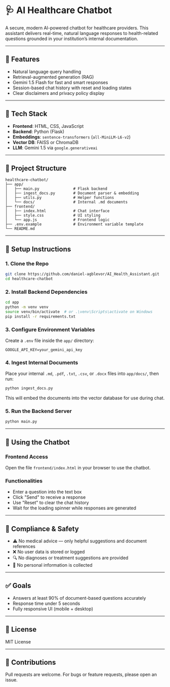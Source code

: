 # 🩺 AI Healthcare Chatbot

A secure, modern AI-powered chatbot for healthcare providers. This assistant delivers real-time, natural language responses to health-related questions grounded in your institution’s internal documentation.

---

## 📌 Features

- Natural language query handling
- Retrieval-augmented generation (RAG)
- Gemini 1.5 Flash for fast and smart responses
- Session-based chat history with reset and loading states
- Clear disclaimers and privacy policy display

---

## 🧱 Tech Stack

- **Frontend**: HTML, CSS, JavaScript
- **Backend**: Python (Flask)
- **Embeddings**: `sentence-transformers` (`all-MiniLM-L6-v2`)
- **Vector DB**: FAISS or ChromaDB
- **LLM**: Gemini 1.5 via `google.generativeai`

---

## 📂 Project Structure

```
healthcare-chatbot/
├── app/
│   ├── main.py               # Flask backend
│   ├── ingest_docs.py        # Document parser & embedding
│   ├── utils.py              # Helper functions
│   └── docs/                 # Internal .md documents
├── frontend/
│   ├── index.html            # Chat interface
│   ├── style.css             # UI styling
│   └── app.js                # Frontend logic
├── .env.example              # Environment variable template
└── README.md
```

---

## 🚀 Setup Instructions

### 1. Clone the Repo

```bash
git clone https://github.com/daniel-agblevor/AI_Health_Assistant.git
cd healthcare-chatbot
```

### 2. Install Backend Dependencies

```bash
cd app
python -m venv venv
source venv/bin/activate  # or .\venv\Scripts\activate on Windows
pip install -r requirements.txt
```

### 3. Configure Environment Variables

Create a `.env` file inside the `app/` directory:

```env
GOOGLE_API_KEY=your_gemini_api_key
```

### 4. Ingest Internal Documents

Place your internal `.md`, `.pdf`, `.txt`, `.csv`, or `.docx` files into `app/docs/`, then run:

```bash
python ingest_docs.py
```

This will embed the documents into the vector database for use during chat.

### 5. Run the Backend Server

```bash
python main.py
```

---

## 💬 Using the Chatbot

### Frontend Access

Open the file `frontend/index.html` in your browser to use the chatbot.

### Functionalities

- Enter a question into the text box
- Click "Send" to receive a response
- Use "Reset" to clear the chat history
- Wait for the loading spinner while responses are generated

---

## 🔐 Compliance & Safety

- ⚠️ No medical advice — only helpful suggestions and document references
- ❌ No user data is stored or logged
- 🔍 No diagnoses or treatment suggestions are provided
- 🔐 No personal information is collected

---

## ✅ Goals

- Answers at least 90% of document-based questions accurately
- Response time under 5 seconds
- Fully responsive UI (mobile + desktop)

---

## 📖 License

MIT License

---

## 🤝 Contributions

Pull requests are welcome. For bugs or feature requests, please open an issue.